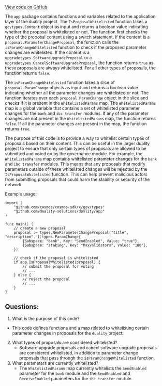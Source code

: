 [View code on GitHub](https://github.com/duality-labs/duality/app/proposals_whitelisting.go)

The `app` package contains functions and variables related to the application layer of the duality project. The `IsProposalWhitelisted` function takes a `govtypes.Content` object as input and returns a boolean value indicating whether the proposal is whitelisted or not. The function first checks the type of the proposal content using a switch statement. If the content is a `proposal.ParameterChangeProposal`, the function calls the `isParamChangeWhitelisted` function to check if the proposed parameter changes are whitelisted. If the content is a `upgradetypes.SoftwareUpgradeProposal` or a `upgradetypes.CancelSoftwareUpgradeProposal`, the function returns `true` as these proposals are always whitelisted. For all other types of proposals, the function returns `false`.

The `isParamChangeWhitelisted` function takes a slice of `proposal.ParamChange` objects as input and returns a boolean value indicating whether all the parameter changes are whitelisted or not. The function iterates over each `proposal.ParamChange` object in the slice and checks if it is present in the `WhitelistedParams` map. The `WhitelistedParams` map is a global variable that contains a set of whitelisted parameter changes for the `bank` and `ibc transfer` modules. If any of the parameter changes are not present in the `WhitelistedParams` map, the function returns `false`. If all the parameter changes are present in the map, the function returns `true`.

The purpose of this code is to provide a way to whitelist certain types of proposals based on their content. This can be useful in the larger duality project to ensure that only certain types of proposals are allowed to be submitted and voted on by the governance module. For example, the `WhitelistedParams` map contains whitelisted parameter changes for the `bank` and `ibc transfer` modules. This means that any proposals that modify parameters outside of these whitelisted changes will be rejected by the `IsProposalWhitelisted` function. This can help prevent malicious actors from submitting proposals that could harm the stability or security of the network. 

Example usage:

```
import (
	"github.com/cosmos/cosmos-sdk/x/gov/types"
	"github.com/duality-solutions/duality/app"
)

func main() {
	// create a new proposal
	proposal := types.NewParameterChangeProposal("title", "description", []types.ParamChange{
		{Subspace: "bank", Key: "SendEnabled", Value: "true"},
		{Subspace: "staking", Key: "MaxValidators", Value: "100"},
	})

	// check if the proposal is whitelisted
	if app.IsProposalWhitelisted(proposal) {
		// submit the proposal for voting
		// ...
	} else {
		// reject the proposal
		// ...
	}
}
```
## Questions: 
 1. What is the purpose of this code?
   - This code defines functions and a map related to whitelisting certain parameter changes in proposals for the `duality` project.
2. What types of proposals are considered whitelisted?
   - Software upgrade proposals and cancel software upgrade proposals are considered whitelisted, in addition to parameter change proposals that pass through the `isParamChangeWhitelisted` function.
3. What parameters are currently whitelisted?
   - The `WhitelistedParams` map currently whitelists the `SendEnabled` parameter for the `bank` module and the `SendEnabled` and `ReceiveEnabled` parameters for the `ibc transfer` module.